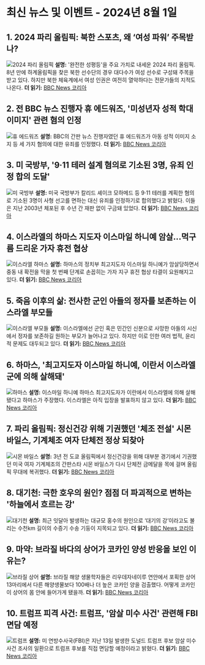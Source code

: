 # 최신 뉴스 및 이벤트 - 2024년 8월 1일

## 1. 2024 파리 올림픽: 북한 스포츠, 왜 ‘여성 파워’ 주목받나?
![2024 파리 올림픽](https://ichef.bbci.co.uk/news/1024/branded_korean/efa1/live/7b4e1a80-4ff6-11ef-b2d2-cdb23d5d7c5b.jpg)
**설명:** '완전한 성평등'을 주요 가치로 내세운 2024 파리 올림픽. 8년 만에 하계올림픽을 찾은 북한 선수단의 경우 대다수가 여성 선수로 구성돼 주목을 받고 있다. 하지만 북한 체육계에서 여성 인권은 여전히 열악하다는 전문가들의 지적도 나온다.
**더 읽기:** [BBC News 코리아](https://www.bbc.com/korean/articles/c84jzv9el0no)

## 2. 전 BBC 뉴스 진행자 휴 에드워즈, '미성년자 성적 학대 이미지' 관련 혐의 인정
![휴 에드워즈](https://ichef.bbci.co.uk/news/1024/branded_korean/77d3/live/0a6d40b0-4f43-11ef-8f0f-0577398c3339.jpg)
**설명:** BBC의 간판 뉴스 진행자였던 휴 에드워즈가 아동 성적 이미지 소지 등 세 가지 혐의에 대한 유죄를 인정했다.
**더 읽기:** [BBC News 코리아](https://www.bbc.com/korean/articles/cw4ydvdll0vo)

## 3. 미 국방부, '9·11 테러 설계 혐의로 기소된 3명, 유죄 인정 합의 도달'
![미 국방부](https://ichef.bbci.co.uk/news/1024/branded_korean/bedb/live/db0a0090-4fb7-11ef-b2d2-cdb23d5d7c5b.png)
**설명:** 미국 국방부가 칼리드 셰이크 모하메드 등 9·11 테러를 계획한 혐의로 기소된 3명이 사형 선고를 면하는 대신 유죄를 인정하기로 합의했다고 밝혔다. 이들은 지난 2003년 체포된 후 수년 간 재판 없이 구금돼 있었다.
**더 읽기:** [BBC News 코리아](https://www.bbc.com/korean/articles/c720p975nyno)

## 4. 이스라엘의 하마스 지도자 이스마일 하니예 암살...먹구름 드리운 가자 휴전 협상
![이스라엘 하마스](https://ichef.bbci.co.uk/news/1024/branded_korean/736a/live/dcfd2330-4fa5-11ef-8f0f-0577398c3339.png)
**설명:** 하마스의 정치부 최고지도자 이스마일 하니예가 암살당하면서 중동 내 확전을 막을 첫 번째 단계로 손꼽히는 가자 지구 휴전 협상 타결이 요원해지고 있다.
**더 읽기:** [BBC News 코리아](https://www.bbc.com/korean/articles/c0w40v7nv4zo)

## 5. 죽음 이후의 삶: 전사한 군인 아들의 정자를 보존하는 이스라엘 부모들
![이스라엘 부모들](https://ichef.bbci.co.uk/news/1024/branded_korean/b1e2/live/b56983c0-48e0-11ef-ba12-b7434bfb3345.jpg)
**설명:** 이스라엘에선 군인 혹은 민간인 신분으로 사망한 아들의 시신에서 정자를 보존하길 원하는 부모가 늘어나고 있다. 하지만 이로 인한 여러 법적, 윤리적 문제도 대두되고 있다.
**더 읽기:** [BBC News 코리아](https://www.bbc.com/korean/articles/ce78x8nrr0lo)

## 6. 하마스, '최고지도자 이스마일 하니예, 이란서 이스라엘군에 의해 살해돼'
![하마스](https://ichef.bbci.co.uk/news/1024/branded_korean/c4e1/live/433c4ce0-4f09-11ef-8f0f-0577398c3339.png)
**설명:** 이스마일 하니예 하마스 최고지도자가 이란에서 이스라엘에 의해 살해됐다고 하마스가 주장했다. 이스라엘은 아직 입장을 발표하지 않고 있다.
**더 읽기:** [BBC News 코리아](https://www.bbc.com/korean/articles/ckvg79p00wvo)

## 7. 파리 올림픽: 정신건강 위해 기권했던 '체조 전설' 시몬 바일스, 기계체조 여자 단체전 정상 되찾아
![시몬 바일스](https://ichef.bbci.co.uk/news/1024/branded_korean/8f5d/live/a5001440-4ef3-11ef-aebc-6de4d31bf5cd.jpg)
**설명:** 3년 전 도쿄 올림픽에서 정신건강을 위해 대부분 경기에서 기권했던 미국 여자 기계체조의 간판스타 시몬 바일스가 다시 단체전 금메달을 목에 걸며 올림픽 무대에 복귀했다.
**더 읽기:** [BBC News 코리아](https://www.bbc.com/korean/articles/cz7ezegje5eo)

## 8. 대기천: 극한 호우의 원인? 점점 더 파괴적으로 변하는 '하늘에서 흐르는 강'
![대기천](https://ichef.bbci.co.uk/news/1024/branded_korean/669b/live/b13da5e0-45d6-11ef-9e1c-3b4a473456a6.jpg)
**설명:** 최근 잇달아 발생하는 대규모 홍수의 원인으로 ‘대기의 강’이라고도 불리는 수천km 길이의 수증기 수송 기둥이 지목되고 있다.
**더 읽기:** [BBC News 코리아](https://www.bbc.com/korean/articles/c51ye5n7elgo)

## 9. 마약: 브라질 바다의 상어가 코카인 양성 반응을 보인 이유는?
![브라질 상어](https://ichef.bbci.co.uk/news/1024/branded_korean/c7e1/live/3d81b800-4aa7-11ef-9d7d-8f2c8d9c3d2a.jpg)
**설명:** 브라질 해양 생물학자들은 리우데자네이루 연안에서 포획한 상어 13마리에서 다른 해양생물보다 100배나 더 높은 코카인 양을 검출했다. 어떻게 코카인이 상어의 몸 안에 들어가게 됐을까.
**더 읽기:** [BBC News 코리아](https://www.bbc.com/korean/articles/cq5xv341yqyo)

## 10. 트럼프 피격 사건: 트럼프, '암살 미수 사건' 관련해 FBI 면담 예정
![트럼프](https://ichef.bbci.co.uk/news/1024/branded_korean/aab0/live/c5685d90-4e31-11ef-8f0f-0577398c3339.png)
**설명:** 미 연방수사국(FBI)은 지난 13일 발생한 도널드 트럼프 후보 암살 미수 사건 조사의 일환으로 트럼프 후보를 직접 면담할 예정이라고 밝혔다.
**더 읽기:** [BBC News 코리아](https://www.bbc.com/korean/articles/cd1j4zxlykmo)
